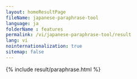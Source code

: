 ```yaml
---
layout: homeResultPage
fileName: japanese-paraphrase-tool
language: ja
folderName : features
permalink: /vi/japanese-paraphrase-tool/result
lang: vi
nointernationalization: true
sitemap: false
---
```

{% include result/paraphrase.html %}

<script src="/js/result/paraprashing.js" data-foldername="{{page.folderName}}" data-lang="{{page.lang}}"></script>
